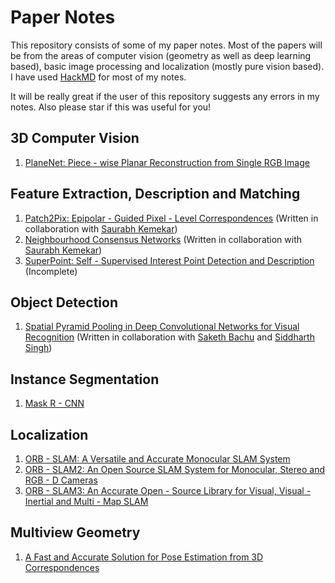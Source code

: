 # Paper Notes

This repository consists of some of my paper notes. Most of the papers will be from the areas of computer vision (geometry as well as deep learning based), basic image processing and localization (mostly pure vision based). I have used [HackMD](https://hackmd.io/) for most of my notes.

It will be really great if the user of this repository suggests any errors in my notes. Also please star if this was useful for you!

## 3D Computer Vision

1. [PlaneNet: Piece - wise Planar Reconstruction from Single RGB Image](https://hackmd.io/@GaurArihant/S1rTzJDE_)

## Feature Extraction, Description and Matching

1. [Patch2Pix: Epipolar - Guided Pixel - Level Correspondences](https://hackmd.io/@GaurArihant/BJ5qmZZlu) (Written in collaboration with [Saurabh Kemekar](https://github.com/saurabhkemekar))
2. [Neighbourhood Consensus Networks](https://hackmd.io/@GaurArihant/S1NAT2QJO) (Written in collaboration with [Saurabh Kemekar](https://github.com/saurabhkemekar))
3. [SuperPoint: Self - Supervised Interest Point Detection and Description](https://hackmd.io/@GaurArihant/BJmth6Q1u) (Incomplete)

## Object Detection

1. [Spatial Pyramid Pooling in Deep Convolutional Networks for Visual Recognition](https://hackmd.io/@dl-CpoNoTiysMYjEsQTDOw/BkYRf5gxd) (Written in collaboration with [Saketh Bachu](https://github.com/sakethbachu) and [Siddharth Singh](https://www.linkedin.com/in/siddharth-s-8a63a4120/))

## Instance Segmentation

1. [Mask R - CNN](https://hackmd.io/@GaurArihant/SyA4vA5Nu)

## Localization

1. [ORB - SLAM: A Versatile and Accurate Monocular SLAM System](https://hackmd.io/@GaurArihant/S1Ypfo0e_)
2. [ORB - SLAM2: An Open Source SLAM System for Monocular, Stereo and RGB - D Cameras](https://hackmd.io/@GaurArihant/B1H0EAg4d)
3. [ORB - SLAM3: An Accurate Open - Source Library for Visual, Visual - Inertial and Multi - Map SLAM](https://hackmd.io/@GaurArihant/H10JAReEd)

## Multiview Geometry

1. [A Fast and Accurate Solution for Pose Estimation from 3D Correspondences](https://hackmd.io/@GaurArihant/BkAgL280w)

